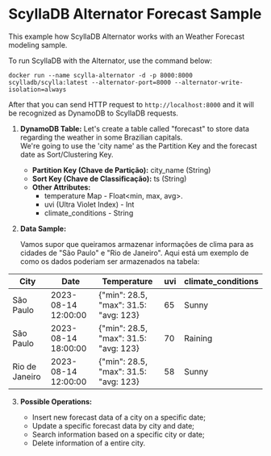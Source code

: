 # ScyllaDB Alternator Forecast Sample

This example how ScyllaDB Alternator works with an Weather Forecast modeling sample.

To run ScyllaDB with the Alternator, use the command below: 

```shell
docker run --name scylla-alternator -d -p 8000:8000 scylladb/scylla:latest --alternator-port=8000 --alternator-write-isolation=always
```

After that you can send HTTP request to `http://localhost:8000` and it will be recognized as DynamoDB to ScyllaDB requests.

1. **DynamoDB Table:**
   Let's create a table called "forecast" to store data regarding the weather in some Brazilian capitals.  
   We're going to use the 'city name' as the Partition Key and the forecast date as Sort/Clustering Key.

    - **Partition Key (Chave de Partição):** city_name (String)
    - **Sort Key (Chave de Classificação):** ts (String)
    - **Other Attributes:**
        - temperature Map - Float<min, max, avg>.
        - uvi (Ultra Violet Index) - Int
        - climate_conditions - String

2. **Data Sample:**

   Vamos supor que queiramos armazenar informações de clima para as cidades de "São Paulo" e "Rio de Janeiro". Aqui está
   um exemplo de como os dados poderiam ser armazenados na tabela:

| City           | Date                | Temperature                           | uvi | climate_conditions |
|----------------|---------------------|---------------------------------------|-----|--------------------|
| São Paulo      | 2023-08-14 12:00:00 | {"min": 28.5, "max": 31.5: "avg: 123} | 65  | Sunny              |
| São Paulo      | 2023-08-14 18:00:00 | {"min": 28.5, "max": 31.5: "avg: 123} | 70  | Raining            |
| Rio de Janeiro | 2023-08-14 12:00:00 | {"min": 28.5, "max": 31.5: "avg: 123} | 58  | Sunny              |

3. **Possible Operations:**

    - Insert new forecast data of a city on a specific date;
    - Update a specific forecast data by city and date;
    - Search information based on a specific city or date;
    - Delete information of a entire city.
